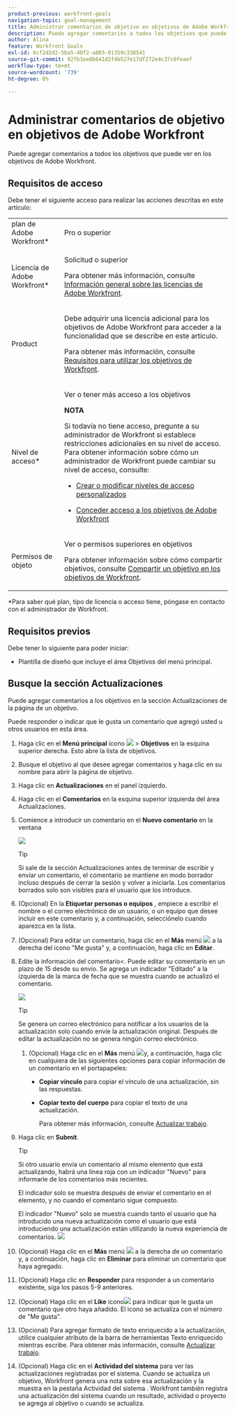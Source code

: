 ```yaml
---
product-previous: workfront-goals
navigation-topic: goal-management
title: Administrar comentarios de objetivo en objetivos de Adobe Workfront
description: Puede agregar comentarios a todos los objetivos que puede ver en los objetivos de Adobe Workfront.
author: Alina
feature: Workfront Goals
exl-id: 6cf2d2d2-5ba5-40f2-a803-01359c338541
source-git-commit: 92fb1ee0b641d2f4b527e17df272e4c37c0feaef
workflow-type: tm+mt
source-wordcount: '739'
ht-degree: 0%

---
```


# Administrar comentarios de objetivo en objetivos de Adobe Workfront

<!--consider retiring this article when goals and all objects are in parity - after the new commenting experience goes to production GA-->

<!--<span class="preview">The highlighted information on this page refers to functionality not yet generally available. It is available only in the Preview environment.</span>-->

Puede agregar comentarios a todos los objetivos que puede ver en los objetivos de Adobe Workfront.

<!--drafted for P&P:

<table style="table-layout:auto">
 <col>
 </col>
 <col>
 </col>
 <tbody>
  <tr>
   <td role="rowheader">Adobe Workfront plan*</td>
   <td>
   <p>Current plan: Select or higher</p>
   Or
   <p>Legacy plan: Pro or higher</p>
   
   </td>
  </tr>
  <tr>
   <td role="rowheader">Adobe Workfront license*</td>
   <td>
   <p>Current license: Contributor or higher</p>
   Or
   <p>Legacy license: Request or higher</p> <p>For more information, see <a href="../../administration-and-setup/add-users/access-levels-and-object-permissions/wf-licenses.md" class="MCXref xref">Adobe Workfront licenses overview</a>.</p> </td>
  </tr>
  <tr>
   <td role="rowheader">Product</td>
   <td>
   <p> Current product requirement: If you have the Select or Prime Adobe Workfront plan, you must also buy an additional Adobe Workfront Goals license.  Workfront Goals are included in the Ultimate Workfront Plan.</p>
   Or
   <p>Legacy product requirement: You must purchase an additional license for the Adobe Workfront Goals to access functionality described in this article. </p> <p>For information, see <a href="../../workfront-goals/goal-management/access-needed-for-wf-goals.md" class="MCXref xref">Requirements to use Workfront Goals</a>. </p> </td>
  </tr>
  <tr>
   <td role="rowheader">Access level*</td>
   <td> <p>Edit access to Goals</p> <p><b>NOTE</b><p>If you still don't have access, ask your Workfront administrator if they set additional restrictions in your access level. For information on how a Workfront administrator can change your access level, see:</p>
     <ul>
      <li> <p><a href="../../administration-and-setup/add-users/configure-and-grant-access/create-modify-access-levels.md" class="MCXref xref">Create or modify custom access levels</a> </p> </li>
      <li> <p><span href="../../administration-and-setup/add-users/configure-and-grant-access/grant-access-goals.md"><a href="../../administration-and-setup/add-users/configure-and-grant-access/grant-access-goals.md" class="MCXref xref">Grant access to Adobe Workfront Goals</a></span> </p> </li>
     </ul> </p> </td>
  </tr>
  <tr data-mc-conditions="">
   <td role="rowheader">Object permissions</td>
   <td>
    <div>
     <p>View or higher permissions to the goal to view it</p>
     <p>Manage permissions to the goal to edit it</p>
     <p>For information about sharing goals, see <a href="../../workfront-goals/workfront-goals-settings/share-a-goal.md" class="MCXref xref">Share a goal in Workfront Goals</a>. </p>
    </div> </td>
  </tr>
 </tbody>
</table>
-->

## Requisitos de acceso

Debe tener el siguiente acceso para realizar las acciones descritas en este artículo:

<table style="table-layout:auto"> 
 <col> 
 <col> 
 <tbody> 
  <tr> 
   <td role="rowheader">plan de Adobe Workfront*</td> 
   <td> <p>Pro o superior</p> </td> 
  </tr> 
  <tr> 
   <td role="rowheader">Licencia de Adobe Workfront*</td> 
   <td> <p>Solicitud o superior</p> <p>Para obtener más información, consulte <a href="../../administration-and-setup/add-users/access-levels-and-object-permissions/wf-licenses.md" class="MCXref xref">Información general sobre las licencias de Adobe Workfront</a>.</p> </td> 
  </tr> 
  <tr> 
   <td role="rowheader">Product</td> 
   <td> <p>Debe adquirir una licencia adicional para los objetivos de Adobe Workfront para acceder a la funcionalidad que se describe en este artículo. </p> <p>Para obtener más información, consulte <a href="../../workfront-goals/goal-management/access-needed-for-wf-goals.md" class="MCXref xref">Requisitos para utilizar los objetivos de Workfront</a>. </p> </td> 
  </tr> 
  <tr> 
   <td role="rowheader">Nivel de acceso*</td> 
   <td> <p>Ver o tener más acceso a los objetivos</p> <p><b>NOTA</b><p>Si todavía no tiene acceso, pregunte a su administrador de Workfront si establece restricciones adicionales en su nivel de acceso. Para obtener información sobre cómo un administrador de Workfront puede cambiar su nivel de acceso, consulte:</p> 
     <ul> 
      <li> <p><a href="../../administration-and-setup/add-users/configure-and-grant-access/create-modify-access-levels.md" class="MCXref xref">Crear o modificar niveles de acceso personalizados</a> </p> </li> 
      <li> <p><span href="../../administration-and-setup/add-users/configure-and-grant-access/grant-access-goals.md"><a href="../../administration-and-setup/add-users/configure-and-grant-access/grant-access-goals.md" class="MCXref xref">Conceder acceso a los objetivos de Adobe Workfront</a></span> </p> </li> 
     </ul> </p> </td> 
  </tr> 
  <tr data-mc-conditions=""> 
   <td role="rowheader">Permisos de objeto</td> 
   <td> 
    <div> 
     <p>Ver o permisos superiores en objetivos</p> 
     <p>Para obtener información sobre cómo compartir objetivos, consulte <a href="../../workfront-goals/workfront-goals-settings/share-a-goal.md" class="MCXref xref">Compartir un objetivo en los objetivos de Workfront</a>. </p> 
    </div> </td> 
  </tr> 
 </tbody> 
</table>

*Para saber qué plan, tipo de licencia o acceso tiene, póngase en contacto con el administrador de Workfront.

## Requisitos previos

Debe tener lo siguiente para poder iniciar:

* Plantilla de diseño que incluye el área Objetivos del menú principal.

## Busque la sección Actualizaciones

Puede agregar comentarios a los objetivos en la sección Actualizaciones de la página de un objetivo.

Puede responder o indicar que le gusta un comentario que agregó usted u otros usuarios en esta área.

1. Haga clic en el **Menú principal** icono ![](assets/main-menu-icon.png) > **Objetivos** en la esquina superior derecha.
Esto abre la lista de objetivos.
1. Busque el objetivo al que desee agregar comentarios y haga clic en su nombre para abrir la página de objetivo.
1. Haga clic en  **Actualizaciones** en el panel izquierdo.
1. Haga clic en el **Comentarios** en la esquina superior izquierda del área Actualizaciones.
1. Comience a introducir un comentario en el **Nuevo comentario** en la ventana

   ![](assets/comment-box-empty-unshimmed.png)

   >[!TIP]
   >
   >Si sale de la sección Actualizaciones antes de terminar de escribir y enviar un comentario, el comentario se mantiene en modo borrador incluso después de cerrar la sesión y volver a iniciarla. Los comentarios borrados solo son visibles para el usuario que los introduce.

1. (Opcional) En la **Etiquetar personas o equipos** , empiece a escribir el nombre o el correo electrónico de un usuario, o un equipo que desee incluir en este comentario y, a continuación, selecciónelo cuando aparezca en la lista.
1. (Opcional) Para editar un comentario, haga clic en el **Más** menú ![](assets/more-icon.png) a la derecha del icono &quot;Me gusta&quot; y, a continuación, haga clic en **Editar**.
1. Edite la información del comentario&lt;<!--, or remove any of the tagged users-->.
Puede editar su comentario en un plazo de 15 desde su envío. Se agrega un indicador &quot;Editado&quot; a la izquierda de la marca de fecha que se muestra cuando se actualizó el comentario.

   ![](assets/edited-tag-on-comment-unified-commenting.png)

   >[!TIP]
   >
   > Se genera un correo electrónico para notificar a los usuarios de la actualización solo cuando envíe la actualización original. Después de editar la actualización no se genera ningún correo electrónico.

   1. (Opcional) Haga clic en el **Más** menú ![](assets/more-icon.png)y, a continuación, haga clic en cualquiera de las siguientes opciones para copiar información de un comentario en el portapapeles:

      * **Copiar vínculo** para copiar el vínculo de una actualización, sin las respuestas.
      * **Copiar texto del cuerpo** para copiar el texto de una actualización.

         Para obtener más información, consulte [Actualizar trabajo](../../workfront-basics/updating-work-items-and-viewing-updates/update-work.md).

1. Haga clic en **Submit**.

   >[!TIP]
   >
   >Si otro usuario envía un comentario al mismo elemento que está actualizando, habrá una línea roja con un indicador &quot;Nuevo&quot; para informarle de los comentarios más recientes.
   >
   >El indicador solo se muestra después de enviar el comentario en el elemento, y no cuando el comentario sigue compuesto.
   >
   >El indicador &quot;Nuevo&quot; solo se muestra cuando tanto el usuario que ha introducido una nueva actualización como el usuario que está introduciendo una actualización están utilizando la nueva experiencia de comentarios.
   >![](assets/real-time-new-red-indicator-unified-commenting.png)

1. (Opcional) Haga clic en el **Más** menú ![](assets/more-icon.png) a la derecha de un comentario y, a continuación, haga clic en **Eliminar** para eliminar un comentario que haya agregado.
1. (Opcional) Haga clic en **Responder** para responder a un comentario existente, siga los pasos 5-9 anteriores. <!--insure this stays accurate-->
1. (Opcional) Haga clic en el **Like** icono![](assets/like-icon.png) para indicar que le gusta un comentario que otro haya añadido. El icono se actualiza con el número de &quot;Me gusta&quot;.
1. (Opcional) Para agregar formato de texto enriquecido a la actualización, utilice cualquier atributo de la barra de herramientas Texto enriquecido mientras escribe. Para obtener más información, consulte [Actualizar trabajo](../../workfront-basics/updating-work-items-and-viewing-updates/update-work.md).
1. (Opcional) Haga clic en el **Actividad del sistema** para ver las actualizaciones registradas por el sistema. Cuando se actualiza un objetivo, Workfront genera una nota sobre esa actualización y la muestra en la pestaña Actividad del sistema . Workfront también registra una actualización del sistema cuando un resultado, actividad o proyecto se agrega al objetivo o cuando se actualiza. <!--ensure the casing on the tab has not changed-->

<!--BELOW IS OLD, ATIIM/ WORKFRONT GOALS INFORMATION ABOUT COMMENTS: 

## Add comments to goals in the Check-in section

<div class="preview">

The Check-in section has been removed from the Preview environment. You can update goals by accessing the goal page. For information, see 
[Update goals in the Goal details section in Adobe Workfront Goals](../goal-management/update-goals-in-goal-details-panel.md). 


</div>

>[!TIP]
>
>You must have access to Edit Goals in your access level to view the Check-in section.

You can add comments to goals in the Check-in section of Workfront Goals, as part of updating your list of goals. For information about updating goals, see [Update goal progress in Adobe Workfront Goals](../../workfront-goals/goal-review-and-workfront-goals-sections/check-in-goals.md).

You can also like goal comments that other users have added to mark your approval of them in the Check-in section.

1. Click the **Main Menu** icon ![](assets/main-menu-icon.png) > **Goals** in the upper-right corner.

   ( Add this when Shell is available to all: or (if available), click the **Main Menu** icon ![Main menu icon](../goal-management/assets/three-line-main-menu-icon.png) in the upper-left corner))

   This opens the Workfront Goals area. 

1. Click the **Check-in** section in the left panel.

   ![](assets/check-in-icon-left.png)

   Goals assigned to you or that have results and activities that are assigned to you display in this area. 

1. (Optional) Click the right-pointing arrow to the left of the goal name to expand the goal, if the goal is not already expanded. 
1. Type your comment in the **Add a comment to this goal (optional)** field, then click **Post**.

   Two most recent comments display by default under each goal.

1. Click **Show all comments** to display all comments on a goal. A number of total comments for the goal also displays. Comments display in the order they were entered, with the most recent first. 
1. (Optional) Click the **Like icon** ![](assets/like-icon.png) to like a comment. The icon updates with the number of likes. 

1. (Optional) Click the number of likes next to a comment and a list with the names of the users who liked the comment displays in the right panel.

   ![](assets/list-of-likes-users-350x121.png)

1. (Conditional) Click **Back to Updates** to return to the Updates tab of the Goal Details panel, or click the **X icon** in the upper-right corner to close the right panel.

## Add comments to goals in the Pulse section


<div class="preview">

The Pulse section has been removed from the Preview environment. You can update goals by accessing the goal page. For information, see 
[Update goals in the Goal details section in Adobe Workfront Goals](../goal-management/update-goals-in-goal-details-panel.md). 

</div>

You can add comments to goals in the Pulse section of Workfront Goals, as part of reviewing goals that might affect yours. For information about reviewing goals in the Pulse section, see [Review goals in the Adobe Workfront Goals Pulse section](../../workfront-goals/goal-review-and-workfront-goals-sections/review-goals-in-pulse.md).

You can also like goal comments that other users have added to mark your approval of them in the Pulse section.

1. Click the **Main Menu** icon ![](assets/main-menu-icon.png) > **Goals** in the upper-right corner.

   (Add this when Shell is available to all: or (if available), click the **Main Menu** icon ![Main menu icon](../goal-management/assets/three-line-main-menu-icon.png) in the upper-left corner))

   This opens the Workfront Goals area. 

1. Click the Pulse section in the left panel.

   ![](assets/pulse-icon-left.png)

   All current goals display in this section, regardless of their status.

1. Click **Add a comment**, then type your comment in the **Add a comment to this goal (optional)** field.
1. Click **Post**.

   Three comments display by default under each goal.

1. Click **Show all updates** to display all comments on a goal. A number of total comments for the goal also displays. Comments display in the order they were entered, with the most recent first. 
1. (Optional) Click the **Like icon** ![](assets/like-icon.png) to like a comment. The icon updates with the number of likes. 

1. (Optional) Click the number of likes next to a comment and a list with the names of the users who liked the comment displays in the right panel.

   ![](assets/list-of-likes-users-350x121.png)

1. (Conditional) Click **Back to Updates** to return to the Updates tab of the Goal Details panel, or click the **X icon** in the upper-right corner to close the right panel.

-->

<!--
Locating goal comments differs depending on what environment you use. 

### Locate goal comments in the Production environment

You can add comments to goals in the following areas of Workfront Goals:

* The Goal Details panel
* The Check-in section 
* The Pulse section

Although the process for adding comments to goals is similar in these areas, there are differences in being able to edit, delete, or react to a comment when using one area versus another. When you enter a comment in any of these areas, the comment is visible in all areas where goal comments display.

>[!NOTE]
>
>You cannot add comments to results and activities.

-->

<!--
## Add comments to goals in the Goal Details panel

Adding comments to goals differs depending on what environment you use.

### Add comments to goals in the Production environment


You can add comments to goals in the Goal Details panel, as part of updating an individual goal.

You can edit or delete a comment that you entered in this area, or you can like comments.

1. Click the **Main Menu** icon ![](assets/main-menu-icon.png) > **Goals** in the upper-right corner.

   (Add this when Shell is available to all: or (if available), click the **Main Menu** icon ![Main menu icon](../goal-management/assets/three-line-main-menu-icon.png) in the upper-left corner))
   

   This opens the Workfront Goals area. 

1. Locate the goal you want to add comments to, then click its name to open the Goal Details panel to the right. 
1. Click the **Updates** tab.
1. Type your comment in the **Comment here** field, then click **Post**. 
1. (Optional and conditional) Select the **Comments** option at the top of the list to view your comment at the top of the list. It is enabled by default and comments display here with the most recent comment first. 
1. (Optional) Click **Edit** to edit your comment, then click **Save** to save your changes, or **Cancel** to revert to the original update.

   >[!TIP]
   >
   >* You can only edit comments you entered. 
   >* There is no time limit for how long after you enter a comment you are allowed to edit it.

1. (Optional) Click **Delete** to delete your comment, then click **Yes, Delete** to confirm.

   >[!TIP]
   >
   >* You can only delete comments you entered. 
   >* There is no time limit for how long after you enter a comment you are allowed to delete it.

1. (Optional) Click the **Like icon** ![](assets/like-icon.png) to like a comment that someone else added. The icon updates with the number of likes. 

1. (Optional) Click the number of likes next to a comment and a list with the names of the users who liked the comment displays in the right panel.

   <!--
   <p data-mc-conditions="QuicksilverOrClassic.Draft mode">(NOTE: this functionality might change)</p>
   

   ![](assets/list-of-likes-users-350x121.png)

1. (Conditional) Click **Back to Updates** to return to the Updates tab of the Goal Details panel, or click the **X icon** in the upper-right corner to close the right panel.

-->